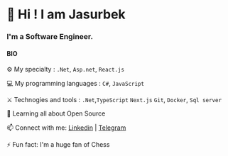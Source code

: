 # 👋 Hi ! I am Jasurbek 

### I'm a Software Engineer.

#### BIO

⚙️ My specialty : `.Net`, `Asp.net`, `React.js`	

💻 My programming languages : `C#`, `JavaScript`

⚔️ Technogies and tools : `.Net`,`TypeScript` `Next.js` `Git`, `Docker`, `Sql server`

🌱 Learning all about Open Source

📫 Connect with me: [Linkedin](https://www.linkedin.com/in/jasurbek-yusufov-15b227222/) | [Telegram](https://t.me/JasurbekYusufov)

⚡️ Fun fact: I'm a huge fan of Chess
